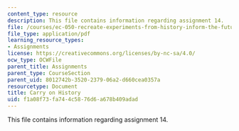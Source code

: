 ```yaml
---
content_type: resource
description: This file contains information regarding assignment 14.
file: /courses/ec-050-recreate-experiments-from-history-inform-the-future-from-the-past-galileo-january-iap-2010/f1a08f73fa744c5876d6a678b409adad_MITEC_050IAP10_assn14.pdf
file_type: application/pdf
learning_resource_types:
- Assignments
license: https://creativecommons.org/licenses/by-nc-sa/4.0/
ocw_type: OCWFile
parent_title: Assignments
parent_type: CourseSection
parent_uid: 8012742b-3520-2379-06a2-d660cea0357a
resourcetype: Document
title: Carry on History
uid: f1a08f73-fa74-4c58-76d6-a678b409adad
---
```

This file contains information regarding assignment 14.